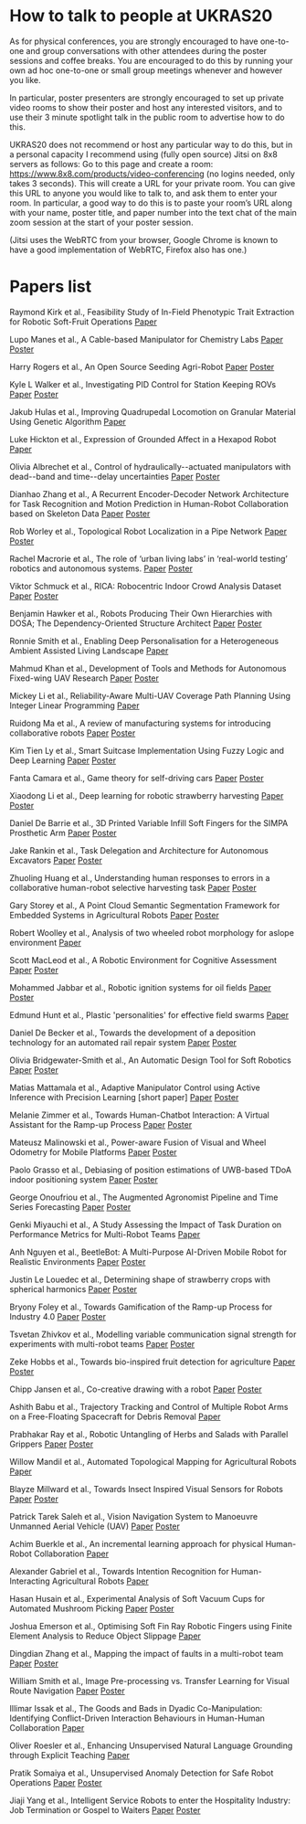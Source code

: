 How to talk to people at UKRAS20
================================

As for physical conferences, you are strongly encouraged to have one-to-one and group conversations with other attendees during the poster sessions and coffee breaks. You are encouraged to do this by running your own ad hoc one-to-one or small group meetings whenever and however you like.  

In particular, poster presenters are strongly encouraged to set up private video rooms to show their poster and host any interested visitors, and to use their 3 minute spotlight talk in the public room to advertise how to do this.

UKRAS20 does not recommend or host any particular way to do this, but in a personal capacity I recommend using (fully open source) Jitsi on 8x8 servers as follows:   Go to this page and create a room:
https://www.8x8.com/products/video-conferencing
(no logins needed, only takes 3 seconds).
This will create a URL for your private room.   You can give this URL to anyone you would like to talk to, and ask them to enter your room.   In particular, a good way to do this is to paste your room’s URL along with your name, poster title, and paper number into the text chat of the main zoom session at the start of your poster session.

(Jitsi uses the WebRTC from your browser, Google Chrome is known to have a good implementation of WebRTC, Firefox also has one.)

Papers list
===========

Raymond Kirk et al., Feasibility Study of In-Field Phenotypic Trait Extraction for Robotic Soft-Fruit Operations [Paper](https://github.com/charles-fox/ukras20/blob/master/UKRAS20_paper_02.pdf)

Lupo Manes et al., A Cable-based Manipulator for Chemistry Labs [Paper](https://github.com/charles-fox/ukras20/blob/master/UKRAS20_paper_03.pdf) [Poster](https://github.com/charles-fox/ukras20/blob/master/posters_a/poster03.pdf)


Harry Rogers et al., An Open Source Seeding Agri-Robot [Paper](https://github.com/charles-fox/ukras20/blob/master/UKRAS20_paper_05.pdf) [Poster](https://github.com/charles-fox/ukras20/blob/master/posters_a/poster05.pdf)

Kyle L Walker et al., Investigating PID Control for Station Keeping ROVs [Paper](https://github.com/charles-fox/ukras20/blob/master/UKRAS20_paper_06.pdf) [Poster](https://github.com/charles-fox/ukras20/blob/master/posters_a/poster06.pdf)


Jakub Hulas et al., Improving Quadrupedal Locomotion on Granular Material Using Genetic Algorithm [Paper](https://github.com/charles-fox/ukras20/blob/master/UKRAS20_paper_07.pdf)

Luke Hickton et al., Expression of Grounded Affect in a Hexapod Robot [Paper](https://github.com/charles-fox/ukras20/blob/master/UKRAS20_paper_09.pdf)

Olivia Albrechet et al., Control of hydraulically--actuated manipulators with dead--band and time--delay uncertainties [Paper](https://github.com/charles-fox/ukras20/blob/master/UKRAS20_paper_10.pdf) [Poster](https://github.com/charles-fox/ukras20/blob/master/posters_a/poster10.pdf)


Dianhao Zhang et al., A Recurrent Encoder-Decoder Network Architecture for Task Recognition and Motion Prediction in Human-Robot Collaboration based on Skeleton Data [Paper](https://github.com/charles-fox/ukras20/blob/master/UKRAS20_paper_11.pdf) [Poster](https://github.com/charles-fox/ukras20/blob/master/posters_a/poster11.pdf)

Rob Worley et al., Topological Robot Localization in a Pipe Network [Paper](https://github.com/charles-fox/ukras20/blob/master/UKRAS20_paper_12.pdf) [Poster](https://github.com/charles-fox/ukras20/blob/master/posters_a/poster12.pdf)

Rachel Macrorie et al., The role of ‘urban living labs’ in ‘real-world testing’ robotics and autonomous systems. [Paper](https://github.com/charles-fox/ukras20/blob/master/UKRAS20_paper_13.pdf) [Poster](https://github.com/charles-fox/ukras20/blob/master/posters_a/poster13.pdf)



Viktor Schmuck et al., RICA: Robocentric Indoor Crowd Analysis Dataset [Paper](https://github.com/charles-fox/ukras20/blob/master/UKRAS20_paper_14.pdf) [Poster](https://github.com/charles-fox/ukras20/blob/master/posters_a/poster14.pdf)

Benjamin Hawker et al., Robots Producing Their Own Hierarchies with DOSA; The Dependency-Oriented Structure Architect [Paper](https://github.com/charles-fox/ukras20/blob/master/UKRAS20_paper_15.pdf) [Poster](https://github.com/charles-fox/ukras20/blob/master/posters_a/poster15.pdf)

Ronnie Smith et al., Enabling Deep Personalisation for a Heterogeneous Ambient Assisted Living Landscape [Paper](https://github.com/charles-fox/ukras20/blob/master/UKRAS20_paper_16.pdf)

Mahmud Khan et al., Development of Tools and Methods for Autonomous Fixed-wing UAV Research [Paper](https://github.com/charles-fox/ukras20/blob/master/UKRAS20_paper_17.pdf) [Poster](https://github.com/charles-fox/ukras20/blob/master/posters_a/poster17.pdf)

Mickey Li et al., Reliability-Aware Multi-UAV Coverage Path Planning Using Integer Linear Programming [Paper](https://github.com/charles-fox/ukras20/blob/master/UKRAS20_paper_18.pdf)

Ruidong Ma et al., A review of manufacturing systems for introducing collaborative robots [Paper](https://github.com/charles-fox/ukras20/blob/master/UKRAS20_paper_19.pdf) [Poster](https://github.com/charles-fox/ukras20/blob/master/posters_a/poster19.pdf)

Kim Tien Ly et al., Smart Suitcase Implementation Using Fuzzy Logic and Deep Learning [Paper](https://github.com/charles-fox/ukras20/blob/master/UKRAS20_paper_20.pdf) [Poster](https://github.com/charles-fox/ukras20/blob/master/posters_a/poster20.pdf)

Fanta Camara et al., Game theory for self-driving cars [Paper](https://github.com/charles-fox/ukras20/blob/master/UKRAS20_paper_21.pdf) [Poster](https://github.com/charles-fox/ukras20/blob/master/posters_a/poster21.pdf)

Xiaodong Li et al., Deep learning for robotic strawberry harvesting [Paper](https://github.com/charles-fox/ukras20/blob/master/UKRAS20_paper_22.pdf) [Poster](https://github.com/charles-fox/ukras20/blob/master/posters_a/Poster22.pdf)

Daniel De Barrie et al., 3D Printed Variable Infill Soft Fingers for the SIMPA Prosthetic Arm [Paper](https://github.com/charles-fox/ukras20/blob/master/UKRAS20_paper_23.pdf) [Poster](https://github.com/charles-fox/ukras20/blob/master/posters_a/poster23.pdf)

Jake Rankin et al., Task Delegation and Architecture for Autonomous Excavators [Paper](https://github.com/charles-fox/ukras20/blob/master/UKRAS20_paper_24.pdf) [Poster](https://github.com/charles-fox/ukras20/blob/master/posters_a/poster24.pdf)


Zhuoling Huang et al., Understanding human responses to errors in a collaborative human-robot selective harvesting task [Paper](https://github.com/charles-fox/ukras20/blob/master/UKRAS20_paper_25.pdf) [Poster](https://github.com/charles-fox/ukras20/blob/master/posters_a/poster25.pdf)






Gary Storey et al., A Point Cloud Semantic Segmentation Framework for Embedded Systems in Agricultural Robots [Paper](https://github.com/charles-fox/ukras20/blob/master/UKRAS20_paper_26.pdf) [Poster](https://github.com/charles-fox/ukras20/blob/master/posters_a/poster26.pdf)

Robert Woolley et al., Analysis of two wheeled robot morphology for aslope environment [Paper](https://github.com/charles-fox/ukras20/blob/master/UKRAS20_paper_27.pdf)


Scott MacLeod et al., A Robotic Environment for Cognitive Assessment [Paper](https://github.com/charles-fox/ukras20/blob/master/UKRAS20_paper_28.pdf) [Poster](https://github.com/charles-fox/ukras20/blob/master/posters_a/poster28.pdf)

Mohammed Jabbar et al., Robotic ignition systems for oil fields [Paper](https://github.com/charles-fox/ukras20/blob/master/UKRAS20_paper_29.pdf) [Poster](https://github.com/charles-fox/ukras20/blob/master/posters_a/poster29.pdf)

Edmund Hunt et al., Plastic 'personalities' for effective field swarms [Paper](https://github.com/charles-fox/ukras20/blob/master/UKRAS20_paper_31.pdf)

Daniel De Becker et al., Towards the development of a deposition technology for an automated rail repair system [Paper](https://github.com/charles-fox/ukras20/blob/master/UKRAS20_paper_32.pdf) [Poster](https://github.com/charles-fox/ukras20/blob/master/posters_b/poster32.pdf)

Olivia Bridgewater-Smith et al., An Automatic Design Tool for Soft Robotics [Paper](https://github.com/charles-fox/ukras20/blob/master/UKRAS20_paper_33.pdf) [Poster](https://github.com/charles-fox/ukras20/blob/master/posters_b/poster33.pdf)




Matias Mattamala et al., Adaptive Manipulator Control using Active Inference with Precision Learning [short paper] [Paper](https://github.com/charles-fox/ukras20/blob/master/UKRAS20_paper_34.pdf) [Poster](https://github.com/charles-fox/ukras20/blob/master/posters_b/poster34.pdf)


Melanie Zimmer et al., Towards Human-Chatbot Interaction: A Virtual Assistant for the Ramp-up Process [Paper](https://github.com/charles-fox/ukras20/blob/master/UKRAS20_paper_35.pdf) [Poster](https://github.com/charles-fox/ukras20/blob/master/posters_b/poster35.pdf)

Mateusz Malinowski et al., Power-aware Fusion of Visual and Wheel Odometry for Mobile Platforms [Paper](https://github.com/charles-fox/ukras20/blob/master/UKRAS20_paper_36.pdf) [Poster](https://github.com/charles-fox/ukras20/blob/master/posters_b/poster36.pdf)

Paolo Grasso et al., Debiasing of position estimations of UWB-based TDoA indoor positioning system [Paper](https://github.com/charles-fox/ukras20/blob/master/UKRAS20_paper_39.pdf) [Poster](https://github.com/charles-fox/ukras20/blob/master/posters_b/poster39.pdf)

George Onoufriou et al., The Augmented Agronomist Pipeline and Time Series Forecasting [Paper](https://github.com/charles-fox/ukras20/blob/master/UKRAS20_paper_43.pdf) [Poster](https://github.com/charles-fox/ukras20/blob/master/posters_b/poster43.pdf)

Genki Miyauchi et al., A Study Assessing the Impact of Task Duration on Performance Metrics for Multi-Robot Teams [Paper](https://github.com/charles-fox/ukras20/blob/master/UKRAS20_paper_44.pdf)

Anh Nguyen et al., BeetleBot: A Multi-Purpose AI-Driven Mobile Robot for Realistic Environments [Paper](https://github.com/charles-fox/ukras20/blob/master/UKRAS20_paper_46.pdf) [Poster](https://github.com/charles-fox/ukras20/blob/master/posters_b/poster46.pdf)

Justin Le Louedec et al., Determining shape of strawberry crops with spherical harmonics [Paper](https://github.com/charles-fox/ukras20/blob/master/UKRAS20_paper_47.pdf) [Poster](https://github.com/charles-fox/ukras20/blob/master/posters_b/poster47.pdf)

Bryony Foley et al., Towards Gamification of the Ramp-up Process for Industry 4.0 [Paper](https://github.com/charles-fox/ukras20/blob/master/UKRAS20_paper_48.pdf) [Poster](https://github.com/charles-fox/ukras20/blob/master/posters_b/poster48.pdf)

Tsvetan Zhivkov et al., Modelling variable communication signal strength for experiments with multi-robot teams [Paper](https://github.com/charles-fox/ukras20/blob/master/UKRAS20_paper_49.pdf) [Poster](https://github.com/charles-fox/ukras20/blob/master/posters_b/poster49.pdf)

Zeke Hobbs et al., Towards bio-inspired fruit detection for agriculture [Paper](https://github.com/charles-fox/ukras20/blob/master/UKRAS20_paper_50.pdf) [Poster](https://github.com/charles-fox/ukras20/blob/master/posters_b/poster50.pdf)


Chipp Jansen et al., Co-creative drawing with a robot [Paper](https://github.com/charles-fox/ukras20/blob/master/UKRAS20_paper_51.pdf) [Poster](https://github.com/charles-fox/ukras20/blob/master/posters_b/poster51.pdf)

Ashith Babu et al., Trajectory Tracking and Control of Multiple Robot Arms on a Free-Floating Spacecraft for Debris Removal [Paper](https://github.com/charles-fox/ukras20/blob/master/UKRAS20_paper_52.pdf)

Prabhakar Ray et al., Robotic Untangling of Herbs and Salads with Parallel Grippers [Paper](https://github.com/charles-fox/ukras20/blob/master/UKRAS20_paper_53.pdf) [Poster](https://github.com/charles-fox/ukras20/blob/master/posters_b/poster53.pdf)

Willow Mandil et al., Automated Topological Mapping for Agricultural Robots [Paper](https://github.com/charles-fox/ukras20/blob/master/UKRAS20_paper_54.pdf)

Blayze Millward et al., Towards Insect Inspired Visual Sensors for Robots [Paper](https://github.com/charles-fox/ukras20/blob/master/UKRAS20_paper_55.pdf) [Poster](https://github.com/charles-fox/ukras20/blob/master/posters_b/poster55.pdf)

Patrick Tarek Saleh et al., Vision Navigation System to Manoeuvre Unmanned Aerial Vehicle (UAV) [Paper](https://github.com/charles-fox/ukras20/blob/master/UKRAS20_paper_56.pdf) [Poster](https://github.com/charles-fox/ukras20/blob/master/posters_b/poster56.pdf)

Achim Buerkle et al., An incremental learning approach for physical Human-Robot Collaboration [Paper](https://github.com/charles-fox/ukras20/blob/master/UKRAS20_paper_57.pdf)

Alexander Gabriel et al., Towards Intention Recognition for Human-Interacting Agricultural Robots [Paper](https://github.com/charles-fox/ukras20/blob/master/UKRAS20_paper_58.pdf)

Hasan Husain et al., Experimental Analysis of Soft Vacuum Cups for Automated Mushroom Picking [Paper](https://github.com/charles-fox/ukras20/blob/master/UKRAS20_paper_60.pdf) [Poster](https://github.com/charles-fox/ukras20/blob/master/posters_b/poster60.pdf)

Joshua Emerson et al., Optimising Soft Fin Ray Robotic Fingers using Finite Element Analysis to Reduce Object Slippage [Paper](https://github.com/charles-fox/ukras20/blob/master/UKRAS20_paper_61.pdf)

Dingdian Zhang et al., Mapping the impact of faults in a multi-robot team [Paper](https://github.com/charles-fox/ukras20/blob/master/UKRAS20_paper_62.pdf) [Poster](https://github.com/charles-fox/ukras20/blob/master/posters_b/poster62.pdf)

William Smith et al., Image Pre-processing vs. Transfer Learning for Visual Route Navigation [Paper](https://github.com/charles-fox/ukras20/blob/master/UKRAS20_paper_63.pdf) [Poster](https://github.com/charles-fox/ukras20/blob/master/posters_b/poster63.pdf)

Illimar Issak et al., The Goods and Bads in Dyadic Co-Manipulation: Identifying Conflict-Driven Interaction Behaviours in Human-Human Collaboration [Paper](https://github.com/charles-fox/ukras20/blob/master/UKRAS20_paper_64.pdf)

Oliver Roesler et al., Enhancing Unsupervised Natural Language Grounding through Explicit Teaching [Paper](https://github.com/charles-fox/ukras20/blob/master/UKRAS20_paper_65.pdf)

Pratik Somaiya et al., Unsupervised Anomaly Detection for Safe Robot Operations [Paper](https://github.com/charles-fox/ukras20/blob/master/UKRAS20_paper_66.pdf) [Poster](https://github.com/charles-fox/ukras20/blob/master/posters_b/poster66.pdf)

Jiaji Yang et al., Intelligent Service Robots to enter the Hospitality Industry: Job Termination or Gospel to Waiters [Paper](https://github.com/charles-fox/ukras20/blob/master/UKRAS20_paper_67.pdf) [Poster](https://github.com/charles-fox/ukras20/blob/master/posters_b/poster67.pdf)

